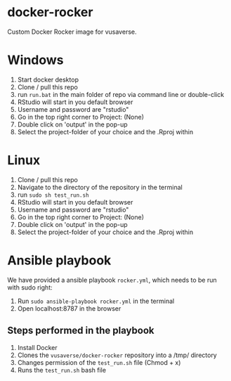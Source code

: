 # docker-rocker

Custom Docker Rocker image for vusaverse.

# Windows
1. Start docker desktop
2. Clone / pull this repo
3. run `run.bat` in the main folder of repo via command line or double-click
4. RStudio will start in you default browser
5. Username and password are "rstudio"
6. Go in the top right corner to Project: (None)
7. Double click on 'output' in the pop-up 
8. Select the project-folder of your choice and the .Rproj within

# Linux
1. Clone / pull this repo
2. Navigate to the directory of the repository in the terminal 
3. run `sudo sh test_run.sh`
4. RStudio will start in you default browser
5. Username and password are "rstudio"
6. Go in the top right corner to Project: (None)
7. Double click on 'output' in the pop-up 
8. Select the project-folder of your choice and the .Rproj within

# Ansible playbook
We have provided a ansible playbook `rocker.yml`, which needs to be run with sudo right:
1. Run `sudo ansible-playbook rocker.yml` in the terminal
2. Open localhost:8787 in the browser

## Steps performed in the playbook
1. Install Docker
2. Clones the `vusaverse/docker-rocker` repository into a /tmp/ directory
3. Changes permission of the `test_run.sh` file (Chmod + x)
4. Runs the `test_run.sh` bash file
